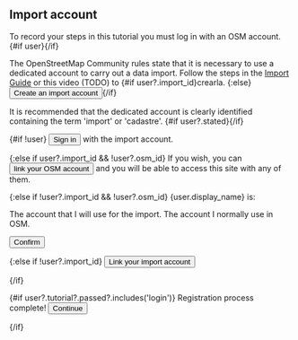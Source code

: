 <script>
  import { Button, Radio, Video } from 'flowbite-svelte'
  import { Check, ChevronRight } from 'svelte-heros-v2'

	import { enhance } from '$app/forms'
  import { goto, invalidate } from '$app/navigation'
  import { login, relogin, signup } from '$lib/user'

  export let user

  const guideUrl = 'https://wiki.openstreetmap.org/wiki/ES:Catastro_espa%C3%B1ol/Importaci%C3%B3n_de_edificios'

  function next() {
    goto('/learn/setup')
  }
</script>

## Import account

To record your steps in this tutorial you must log in with an OSM account.
{#if user}<Check color="green" ariaLabel="Hecho" class="inline"/>{/if}

The OpenStreetMap Community rules state that it is necessary to use a
dedicated account to carry out a data import.
Follow the steps in the <a href={guideUrl} target="_blank">Import Guide</a> or this video (TODO) to
{#if user?.import_id}crearla. <Check color="green" ariaLabel="Hecho" class="inline"/>{:else}<Button color="light">Create an import account</Button>{/if}

It is recommended that the dedicated account is clearly identified containing the term 'import' or 'cadastre'.
{#if user?.stated}<Check color="green" ariaLabel="Hecho" class="inline"/>{/if}

{#if !user}
<Button on:click={login}>Sign in</Button> with the import account.

{:else if user?.import_id && !user?.osm_id}
If you wish, you can <Button on:click={relogin}>link your OSM account</Button> and you will be able to access this site with any of them.

{:else if !user?.import_id && !user?.osm_id}
{user.display_name} is:
<form use:enhance method="POST">
  <Radio name="type" value="import">The account that I will use for the import.</Radio>
  <Radio name="type">The account I normally use in OSM.</Radio>

  <Button type="submit" class="mt-8">Confirm</Button>
</form>

{:else if !user?.import_id}
<Button on:click={relogin}>Link your import account</Button>

{/if}

{#if user?.tutorial?.passed?.includes('login')}
Registration process complete!
<Button color="primary" on:click={next}>
  Continue <ChevronRight/>
</Button>

{/if}